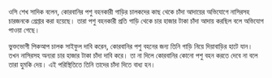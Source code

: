 ওসি শেখ সাদিক বলেন, কোরবানির পশু বহনকারী গাড়ির চালকদের কাছ থেকে চাঁদা আদায়ের অভিযোগে নাসিরসহ চারজনকে গ্রেপ্তার করা হয়েছে। তারা পশু বহনকারী প্রতি গাড়ি থেকে চার হাজার টাকা চাঁদা আদায় করছিল বলে অভিযোগ পাওয়া গেছে।

ভুক্তভোগী পিকআপ চালক সাইফুল দাবি করেন, কোরবানির পশু বহনের জন্য তিনি গাড়ি নিয়ে দিয়াবাড়ির হাটে যান। তখন নাসিরসহ অন্যরা চার হাজার টাকা চাঁদা দাবি করে। তা না দিলে কোরবানির কোনো পশু বহন করতে দেবে না বলে তারা হুমকি দেয়। এই পরিস্থিতিতে তিনি তাদের চাঁদা দিতে বাধ্য হন।
